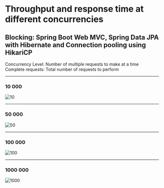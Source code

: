 # Throughput and response time at different concurrencies

## Blocking: Spring Boot Web MVC, Spring Data JPA with Hibernate and Connection pooling using HikariCP

Concurrency Level: Number of multiple requests to make at a time
Complete requests: Total number of requests to perform


---

### 10 000   

![10](https://user-images.githubusercontent.com/49294268/163532782-7c67cf7a-c6e0-4a17-a0ed-857f1cc66867.PNG)



---  


### 50 000

![50](https://user-images.githubusercontent.com/49294268/163532812-882dccc7-fa9a-4a4b-bb3d-77fa4b1dd314.PNG)



---  


### 100 000  

![100](https://user-images.githubusercontent.com/49294268/163532842-25686442-b7f3-40c9-9675-0670c34f1f5e.PNG)



---  


### 1000 000  

![1000](https://user-images.githubusercontent.com/49294268/163532878-c4b54cb4-9c3f-4448-b119-d061fa27a368.PNG)